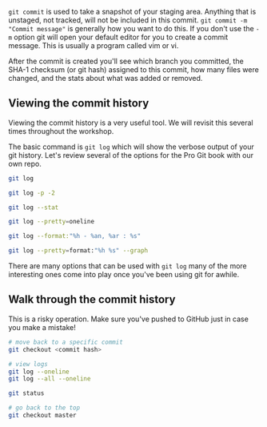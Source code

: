 `git commit` is used to take a snapshot of your staging area. Anything that is unstaged, not tracked, will not be included in this commit. `git commit -m "Commit message"` is generally how you want to do this. If you don't use the `-m` option git will open your default editor for you to create a commit message. This is usually a program called vim or vi. 

After the commit is created you'll see which branch you committed, the SHA-1 checksum (or git hash) assigned to this commit, how many files were changed, and the stats about what was added or removed.

## Viewing the commit history
Viewing the commit history is a very useful tool. We will revisit this several times throughout the workshop.

The basic command is `git log` which will show the verbose output of your git history. Let's review several of the options for the Pro Git book with our own repo.

```bash
git log

git log -p -2

git log --stat

git log --pretty=oneline

git log --format:"%h - %an, %ar : %s"

git log --pretty=format:"%h %s" --graph
```

There are many options that can be used with `git log` many of the more interesting ones come into play once you've been using git for awhile.

## Walk through the commit history

This is a risky operation. Make sure you've pushed to GitHub just in case you make a mistake!

```bash
# move back to a specific commit
git checkout <commit hash>

# view logs
git log --oneline
git log --all --oneline

git status

# go back to the top
git checkout master
```